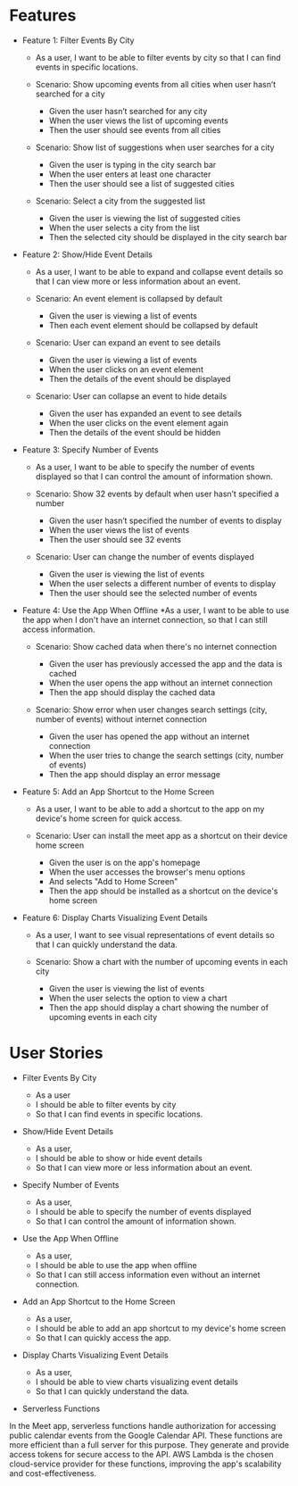 # Features

* Feature 1: Filter Events By City
  * As a user, I want to be able to filter events by city so that I can find events in specific locations.

  * Scenario: Show upcoming events from all cities when user hasn’t searched for a city
    * Given the user hasn’t searched for any city
    * When the user views the list of upcoming events
    * Then the user should see events from all cities

  * Scenario: Show list of suggestions when user searches for a city
    * Given the user is typing in the city search bar
    * When the user enters at least one character
    * Then the user should see a list of suggested cities

  * Scenario: Select a city from the suggested list
    * Given the user is viewing the list of suggested cities
    * When the user selects a city from the list
    * Then the selected city should be displayed in the city search bar


* Feature 2: Show/Hide Event Details
  * As a user, I want to be able to expand and collapse event details so that I can view more or less information about an event.

  * Scenario: An event element is collapsed by default
    * Given the user is viewing a list of events
    * Then each event element should be collapsed by default

  * Scenario: User can expand an event to see details
    * Given the user is viewing a list of events
    * When the user clicks on an event element
    * Then the details of the event should be displayed

  * Scenario: User can collapse an event to hide details
    * Given the user has expanded an event to see details
    * When the user clicks on the event element again
    * Then the details of the event should be hidden

* Feature 3: Specify Number of Events
  * As a user, I want to be able to specify the number of events displayed so that I can control the amount of information shown.

  * Scenario: Show 32 events by default when user hasn’t specified a number
    * Given the user hasn’t specified the number of events to display
    * When the user views the list of events
    * Then the user should see 32 events

  * Scenario: User can change the number of events displayed
    * Given the user is viewing the list of events
    * When the user selects a different number of events to display
    * Then the user should see the selected number of events

* Feature 4: Use the App When Offline
  *As a user, I want to be able to use the app when I don't have an internet connection, so that I can still access information.

  * Scenario: Show cached data when there's no internet connection
    * Given the user has previously accessed the app and the data is cached
    * When the user opens the app without an internet connection
    * Then the app should display the cached data

  * Scenario: Show error when user changes search settings (city, number of events) without internet connection
    * Given the user has opened the app without an internet connection
    * When the user tries to change the search settings (city, number of events)
    * Then the app should display an error message

* Feature 5: Add an App Shortcut to the Home Screen
  * As a user, I want to be able to add a shortcut to the app on my device's home screen for quick access.

  * Scenario: User can install the meet app as a shortcut on their device home screen
    * Given the user is on the app's homepage
    * When the user accesses the browser's menu options
    * And selects "Add to Home Screen"
    * Then the app should be installed as a shortcut on the device's home screen

* Feature 6: Display Charts Visualizing Event Details
  * As a user, I want to see visual representations of event details so that I can quickly understand the data.

  * Scenario: Show a chart with the number of upcoming events in each city
    * Given the user is viewing the list of events
    * When the user selects the option to view a chart
    * Then the app should display a chart showing the number of upcoming events in each city

# User Stories

* Filter Events By City

  * As a user
  * I should be able to filter events by city
  * So that I can find events in specific locations.

* Show/Hide Event Details

  * As a user,
  * I should be able to show or hide event details
  * So that I can view more or less information about an event.

* Specify Number of Events

  * As a user,
  * I should be able to specify the number of events displayed
  * So that I can control the amount of information shown.

* Use the App When Offline

  * As a user,
  * I should be able to use the app when offline
  * So that I can still access information even without an internet connection.

* Add an App Shortcut to the Home Screen
  
  * As a user,
  * I should be able to add an app shortcut to my device's home screen
  * So that I can quickly access the app.

* Display Charts Visualizing Event Details

  * As a user,
  * I should be able to view charts visualizing event details
  * So that I can quickly understand the data.

* Serverless Functions


In the Meet app, serverless functions handle authorization for accessing public calendar events from the Google Calendar API. These functions are more efficient than a full server for this purpose. They generate and provide access tokens for secure access to the API. AWS Lambda is the chosen cloud-service provider for these functions, improving the app's scalability and cost-effectiveness.

  
